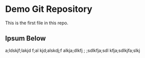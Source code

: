 # Demo Git Repository

This is the first file in this repo.

## Ipsum Below

a;ldskjf;lakjd f;al kjd;alskdj;f alkja;dlkfj ;
;sdlkfja;sdl kfja;sdlkjfa;slkj 